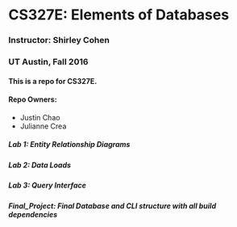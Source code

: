 # CS327E: Elements of Databases
### Instructor: Shirley Cohen
### UT Austin, Fall 2016

#### This is a repo for CS327E.

#### Repo Owners:
* Justin Chao
* Julianne Crea

##### Lab 1: Entity Relationship Diagrams
##### Lab 2: Data Loads
##### Lab 3: Query Interface
##### Final_Project: Final Database and CLI structure with all build dependencies

